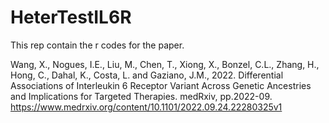 # HeterTestIL6R
This rep contain the r codes for the paper.

Wang, X., Nogues, I.E., Liu, M., Chen, T., Xiong, X., Bonzel, C.L., Zhang, H., Hong, C., Dahal, K., Costa, L. and Gaziano, J.M., 2022. Differential Associations of Interleukin 6 Receptor Variant Across Genetic Ancestries and Implications for Targeted Therapies. medRxiv, pp.2022-09.
https://www.medrxiv.org/content/10.1101/2022.09.24.22280325v1 
